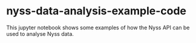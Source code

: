 # nyss-data-analysis-example-code
This jupyter notebook shows some examples of how the Nyss API can be used to analyse Nyss data.
